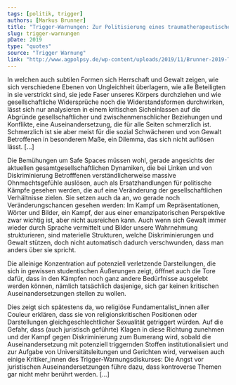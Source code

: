 ```yaml
---
tags: [politik, trigger]
authors: [Markus Brunner]
title: "Trigger-Warnungen: Zur Politisierung eines traumatherapeutischen Konzepts"
slug: trigger-warnungen
pDate: 2019
type: "quotes"
source: "Trigger Warnung"
link: "http://www.agpolpsy.de/wp-content/uploads/2019/11/Brunner-2019-Trigger-Warnung-2.-Auflage-mit-Fu%C3%9Fnoten.pdf"
---
```


In welchen auch subtilen Formen sich Herrschaft und Gewalt zeigen, wie sich verschiedene Ebenen von Ungleichheit überlagern, wie alle Beteiligten in sie verstrickt sind, sie jede Faser unseres Körpers durchziehen und wie gesellschaftliche Widersprüche noch die Widerstandsformen durchwirken, lässt sich nur analysieren in einem kritischen Sicheinlassen auf die Abgründe gesellschaftlicher und zwischenmenschlicher Beziehungen und Konflikte, eine Auseinandersetzung, die für alle Seiten schmerzlich ist. Schmerzlich ist sie aber meist für die sozial Schwächeren und von Gewalt Betroffenen in besonderem Maße, ein Dilemma, das sich nicht auflösen lässt. […]

Die Bemühungen um Safe Spaces müssen wohl, gerade angesichts der aktuellen gesamtgesellschaftlichen Dynamiken, die bei Linken und von Diskriminierung Betrofffenen verständlicherweise massive Ohnmachtsgefühle auslösen, auch als Ersatzhandlungen für politische Kämpfe gesehen werden, die auf eine Veränderung der gesellschaftlichen Verhältnisse zielen. Sie setzen auch da an, wo gerade noch Veränderungschancen gesehen werden: Im Kampf um Repräsentationen, Wörter und Bilder, ein Kampf, der aus einer emanzipatorischen Perspektive zwar wichtig ist, aber nicht ausreichen kann. Auch wenn sich Gewalt immer wieder durch Sprache vermittelt und Bilder unsere Wahrnehmung strukturieren, sind materielle Strukturen, welche Diskriminierungen und Gewalt stützen, doch nicht automatisch dadurch verschwunden, dass man anders über sie spricht.

Die alleinige Konzentration auf potenziell verletzende Darstellungen, die sich in gewissen studentischen Äußerungen zeigt, öfffnet auch die Tore dafür, dass in den Kämpfen noch ganz andere Bedürfnisse ausgelebt werden können, nämlich tatsächlich dasjenige, sich gar keinen kritischen Auseinandersetzungen stellen zu wollen.

Dies zeigt sich spätestens da, wo religiöse Fundamentalist_innen aller Couleur erklären, dass sie von religionskritischen Positionen oder Darstellungen gleichgeschlechtlicher Sexualität getriggert würden. Auf die Gefahr, dass (auch juristisch geführte) Klagen in diese Richtung zunehmen und der Kampf gegen Diskriminierung zum Bumerang wird, sobald die Auseinandersetzung mit potenziell triggernden Stoffen institutionalisiert und zur Aufgabe von Universitätsleitungen und Gerichten wird, verweisen auch einige Kritiker_innen des Trigger-Warnungsdiskurses: Die Angst vor juristischen Auseinandersetzungen führe dazu, dass kontroverse Themen gar nicht mehr berührt werden. […]